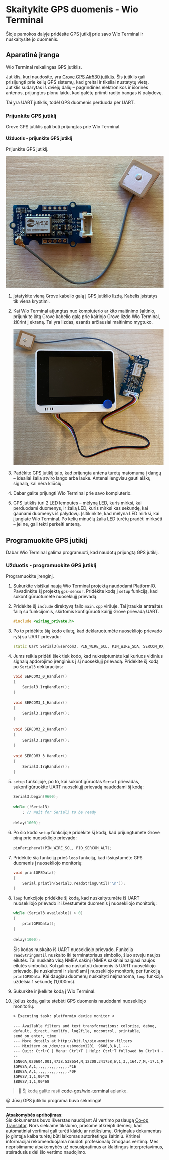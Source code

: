<!--
CO_OP_TRANSLATOR_METADATA:
{
  "original_hash": "da6ae0a795cf06be33d23ca5b8493fc8",
  "translation_date": "2025-08-28T19:38:10+00:00",
  "source_file": "3-transport/lessons/1-location-tracking/wio-terminal-gps-sensor.md",
  "language_code": "lt"
}
-->
# Skaitykite GPS duomenis - Wio Terminal

Šioje pamokos dalyje pridėsite GPS jutiklį prie savo Wio Terminal ir nuskaitysite jo duomenis.

## Aparatinė įranga

Wio Terminal reikalingas GPS jutiklis.

Jutiklis, kurį naudosite, yra [Grove GPS Air530 jutiklis](https://www.seeedstudio.com/Grove-GPS-Air530-p-4584.html). Šis jutiklis gali prisijungti prie kelių GPS sistemų, kad greitai ir tiksliai nustatytų vietą. Jutiklis sudarytas iš dviejų dalių – pagrindinės elektronikos ir išorinės antenos, prijungtos plonu laidu, kad galėtų priimti radijo bangas iš palydovų.

Tai yra UART jutiklis, todėl GPS duomenis perduoda per UART.

### Prijunkite GPS jutiklį

Grove GPS jutiklis gali būti prijungtas prie Wio Terminal.

#### Užduotis - prijunkite GPS jutiklį

Prijunkite GPS jutiklį.

![Grove GPS jutiklis](../../../../../translated_images/grove-gps-sensor.247943bf69b03f0d1820ef6ed10c587f9b650e8db55b936851c92412180bd3e2.lt.png)

1. Įstatykite vieną Grove kabelio galą į GPS jutiklio lizdą. Kabelis įsistatys tik viena kryptimi.

1. Kai Wio Terminal atjungtas nuo kompiuterio ar kito maitinimo šaltinio, prijunkite kitą Grove kabelio galą prie kairiojo Grove lizdo Wio Terminal, žiūrint į ekraną. Tai yra lizdas, esantis arčiausiai maitinimo mygtuko.

    ![Grove GPS jutiklis prijungtas prie kairiojo lizdo](../../../../../translated_images/wio-gps-sensor.19fd52b81ce58095d5deb3d4e5a1fdd88818d76569b00b1f0d740c92dc986525.lt.png)

1. Padėkite GPS jutiklį taip, kad prijungta antena turėtų matomumą į dangų – idealiai šalia atviro lango arba lauke. Antenai lengviau gauti aiškų signalą, kai nėra kliūčių.

1. Dabar galite prijungti Wio Terminal prie savo kompiuterio.

1. GPS jutiklis turi 2 LED lemputes – mėlyną LED, kuris mirksi, kai perduodami duomenys, ir žalią LED, kuris mirksi kas sekundę, kai gaunami duomenys iš palydovų. Įsitikinkite, kad mėlyna LED mirksi, kai įjungiate Wio Terminal. Po kelių minučių žalia LED turėtų pradėti mirksėti – jei ne, gali tekti perkelti anteną.

## Programuokite GPS jutiklį

Dabar Wio Terminal galima programuoti, kad naudotų prijungtą GPS jutiklį.

### Užduotis - programuokite GPS jutiklį

Programuokite įrenginį.

1. Sukurkite visiškai naują Wio Terminal projektą naudodami PlatformIO. Pavadinkite šį projektą `gps-sensor`. Pridėkite kodą į `setup` funkciją, kad sukonfigūruotumėte nuoseklųjį prievadą.

1. Pridėkite šį `include` direktyvą failo `main.cpp` viršuje. Tai įtraukia antraštės failą su funkcijomis, skirtomis konfigūruoti kairįjį Grove prievadą UART.

    ```cpp
    #include <wiring_private.h>
    ```

1. Po to pridėkite šią kodo eilutę, kad deklaruotumėte nuosekliojo prievado ryšį su UART prievadu:

    ```cpp
    static Uart Serial3(&sercom3, PIN_WIRE_SCL, PIN_WIRE_SDA, SERCOM_RX_PAD_1, UART_TX_PAD_0);
    ```

1. Jums reikia pridėti šiek tiek kodo, kad nukreiptumėte kai kuriuos vidinius signalų apdorojimo įrenginius į šį nuoseklųjį prievadą. Pridėkite šį kodą po `Serial3` deklaracijos:

    ```cpp
    void SERCOM3_0_Handler()
    {
        Serial3.IrqHandler();
    }
    
    void SERCOM3_1_Handler()
    {
        Serial3.IrqHandler();
    }
    
    void SERCOM3_2_Handler()
    {
        Serial3.IrqHandler();
    }
    
    void SERCOM3_3_Handler()
    {
        Serial3.IrqHandler();
    }
    ```

1. `setup` funkcijoje, po to, kai sukonfigūruotas `Serial` prievadas, sukonfigūruokite UART nuoseklųjį prievadą naudodami šį kodą:

    ```cpp
    Serial3.begin(9600);

    while (!Serial3)
        ; // Wait for Serial3 to be ready

    delay(1000);
    ```

1. Po šio kodo `setup` funkcijoje pridėkite šį kodą, kad prijungtumėte Grove piną prie nuosekliojo prievado:

    ```cpp
    pinPeripheral(PIN_WIRE_SCL, PIO_SERCOM_ALT);
    ```

1. Pridėkite šią funkciją prieš `loop` funkciją, kad išsiųstumėte GPS duomenis į nuosekliojo monitorių:

    ```cpp
    void printGPSData()
    {
        Serial.println(Serial3.readStringUntil('\n'));
    }
    ```

1. `loop` funkcijoje pridėkite šį kodą, kad nuskaitytumėte iš UART nuosekliojo prievado ir išvestumėte duomenis į nuosekliojo monitorių:

    ```cpp
    while (Serial3.available() > 0)
    {
        printGPSData();
    }
    
    delay(1000);
    ```

    Šis kodas nuskaito iš UART nuosekliojo prievado. Funkcija `readStringUntil` nuskaito iki terminatoriaus simbolio, šiuo atveju naujos eilutės. Tai nuskaito visą NMEA sakinį (NMEA sakiniai baigiasi naujos eilutės simboliu). Kol galima nuskaityti duomenis iš UART nuosekliojo prievado, jie nuskaitomi ir siunčiami į nuosekliojo monitorių per funkciją `printGPSData`. Kai daugiau duomenų nuskaityti neįmanoma, `loop` funkcija uždelsia 1 sekundę (1,000ms).

1. Sukurkite ir įkelkite kodą į Wio Terminal.

1. Įkėlus kodą, galite stebėti GPS duomenis naudodami nuosekliojo monitorių.

    ```output
    > Executing task: platformio device monitor <
    
    --- Available filters and text transformations: colorize, debug, default, direct, hexlify, log2file, nocontrol, printable, send_on_enter, time
    --- More details at http://bit.ly/pio-monitor-filters
    --- Miniterm on /dev/cu.usbmodem1201  9600,8,N,1 ---
    --- Quit: Ctrl+C | Menu: Ctrl+T | Help: Ctrl+T followed by Ctrl+H ---
    $GNGGA,020604.001,4738.538654,N,12208.341758,W,1,3,,164.7,M,-17.1,M,,*67
    $GPGSA,A,1,,,,,,,,,,,,,,,*1E
    $BDGSA,A,1,,,,,,,,,,,,,,,*0F
    $GPGSV,1,1,00*79
    $BDGSV,1,1,00*68
    ```

> 💁 Šį kodą galite rasti [code-gps/wio-terminal](../../../../../3-transport/lessons/1-location-tracking/code-gps/wio-terminal) aplanke.

😀 Jūsų GPS jutiklio programa buvo sėkminga!

---

**Atsakomybės apribojimas**:  
Šis dokumentas buvo išverstas naudojant AI vertimo paslaugą [Co-op Translator](https://github.com/Azure/co-op-translator). Nors siekiame tikslumo, prašome atkreipti dėmesį, kad automatiniai vertimai gali turėti klaidų ar netikslumų. Originalus dokumentas jo gimtąja kalba turėtų būti laikomas autoritetingu šaltiniu. Kritinei informacijai rekomenduojama naudoti profesionalų žmogaus vertimą. Mes neprisiimame atsakomybės už nesusipratimus ar klaidingus interpretavimus, atsiradusius dėl šio vertimo naudojimo.